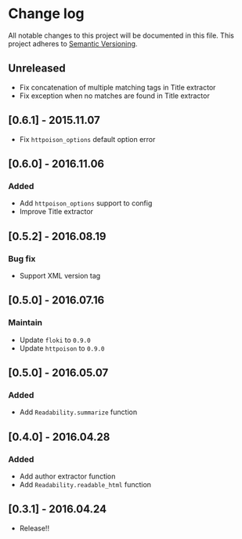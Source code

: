 # Change log

All notable changes to this project will be documented in this file.
This project adheres to [Semantic Versioning](http://semver.org/).

## Unreleased
- Fix concatenation of multiple matching tags in Title extractor
- Fix exception when no matches are found in Title extractor

## [0.6.1] - 2015.11.07
- Fix `httpoison_options` default option error

## [0.6.0] - 2016.11.06

### Added
- Add `httpoison_options` support to config
- Improve Title extractor

## [0.5.2] - 2016.08.19

### Bug fix
- Support XML version tag


## [0.5.0] - 2016.07.16

### Maintain
- Update `floki` to `0.9.0`
- Update `httpoison` to `0.9.0`

## [0.5.0] - 2016.05.07

### Added
- Add `Readability.summarize` function

## [0.4.0] - 2016.04.28

### Added
- Add author extractor function
- Add `Readability.readable_html` function

## [0.3.1] - 2016.04.24

- Release!!
